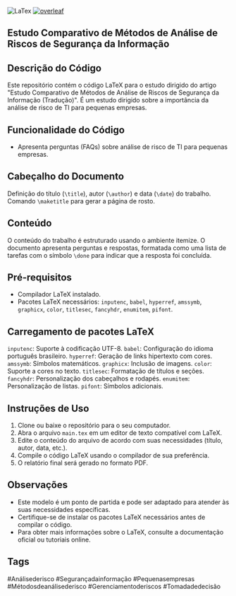 ![LaTex](https://img.shields.io/badge/LaTeX-47A141?style=for-the-badge&logo=LaTeX&logoColor=white) [![overleaf](https://img.shields.io/badge/Overleaf-47A141?style=for-the-badge&logo=Overleaf&logoColor=white)](https://pt.overleaf.com/)

## Estudo Comparativo de Métodos de Análise de Riscos de Segurança da Informação

## Descrição do Código

Este repositório contém o código LaTeX para o estudo dirigido do artigo "Estudo Comparativo de Métodos de Análise de Riscos de Segurança da Informação (Tradução)". É um estudo dirigido sobre a importância da análise de risco de TI para pequenas empresas.

## Funcionalidade do Código

* Apresenta perguntas (FAQs) sobre análise de risco de TI para pequenas empresas.

## Cabeçalho do Documento

Definição do título (`\title`), autor (`\author`) e data (`\date`) do trabalho.
Comando `\maketitle` para gerar a página de rosto.

## Conteúdo

O conteúdo do trabalho é estruturado usando o ambiente itemize. O documento apresenta perguntas e respostas, formatada como uma lista de tarefas com o símbolo `\done` para indicar que a resposta foi concluída.

## Pré-requisitos

* Compilador LaTeX instalado.
* Pacotes LaTeX necessários: `inputenc`, `babel`, `hyperref`, `amssymb`, `graphicx`, `color`, `titlesec`, `fancyhdr`, `enumitem`, `pifont`.

## Carregamento de pacotes LaTeX

`inputenc`: Suporte à codificação UTF-8.
`babel`: Configuração do idioma português brasileiro.
`hyperref`: Geração de links hipertexto com cores.
`amssymb`: Símbolos matemáticos.
`graphicx`: Inclusão de imagens.
`color`: Suporte a cores no texto.
`titlesec`: Formatação de títulos e seções.
`fancyhdr`: Personalização dos cabeçalhos e rodapés.
`enumitem`: Personalização de listas.
`pifont`: Símbolos adicionais.

## Instruções de Uso

1. Clone ou baixe o repositório para o seu computador.
2. Abra o arquivo `main.tex` em um editor de texto compatível com LaTeX.
3. Edite o conteúdo do arquivo de acordo com suas necessidades (título, autor, data, etc.).
4. Compile o código LaTeX usando o compilador de sua preferência.
5. O relatório final será gerado no formato PDF.

## Observações

* Este modelo é um ponto de partida e pode ser adaptado para atender às suas necessidades específicas.
* Certifique-se de instalar os pacotes LaTeX necessários antes de compilar o código.
* Para obter mais informações sobre o LaTeX, consulte a documentação oficial ou tutoriais online.

## Tags

#Análisederisco #Segurançadainformação #Pequenasempresas #Métodosdeanálisederisco #Gerenciamentoderiscos #Tomadadedecisão
